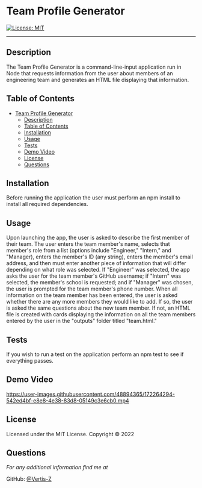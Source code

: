 # Team Profile Generator

[![License: MIT](https://img.shields.io/badge/License-MIT-yellow.svg)](https://opensource.org/licenses/MIT)

---

## Description
The Team Profile Generator is a command-line-input application run in Node that requests information from the user about members of an engineering team and generates an HTML file displaying that information.

## Table of Contents
- [Team Profile Generator](#team-profile-generator)
  - [Description](#description)
  - [Table of Contents](#table-of-contents)
  - [Installation](#installation)
  - [Usage](#usage)
  - [Tests](#tests)
  - [Demo Video](#demo-video)
  - [License](#license)
  - [Questions](#questions)

## Installation
Before running the application the user must perform an npm install to install all required dependencies.

## Usage
Upon launching the app, the user is asked to describe the first member of their team. The user enters the team member's name, selects that member's role from a list (options include "Engineer," "Intern," and "Manager), enters the member's ID (any string), enters the member's email address, and then must enter another piece of information that will differ depending on what role was selected. If "Engineer" was selected, the app asks the user for the team member's GitHub username; if "Intern" was selected, the member's school is requested; and if "Manager" was chosen, the user is prompted for the team member's phone number. When all information on the team member has been entered, the user is asked whether there are any more members they would like to add. If so, the user is asked the same questions about the new team member. If not, an HTML file is created with cards displaying the information on all the team members entered by the user in the "outputs" folder titled "team.html."

## Tests
If you wish to run a test on the application perform an npm test to see if everything passes.

## Demo Video
https://user-images.githubusercontent.com/48894365/172264294-542ed4bf-e8e8-4e38-83d8-05149c3e6cb0.mp4

## License 
Licensed under the MIT License. Copyright © 2022

## Questions
*For any additional information find me at* 

GitHub: [@Vertis-Z](https://github.com/Vertis-Z/)
